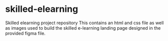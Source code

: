 # skilled-elearning
Skilled elearning project repository
This contains an html and css file as well as images used to build the skilled e-learning landing page designed in the provided figma file.

